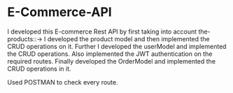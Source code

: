 # E-Commerce-API

I developed this E-commerce Rest API by first taking into account the- products::-> I developed the product model and then implemented the CRUD operations on it.
Further I developed the userModel and implemented the CRUD operations. Also implemented the JWT authentication on the required routes.
Finally developed the OrderModel and implemented the CRUD operations in it. 

Used POSTMAN to check every route.
